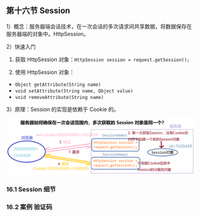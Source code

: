 ## 第十六节 Session


1）概念：服务器端会话技术，在一次会话的多次请求间共享数据，将数据保存在服务器端的对象中。HttpSession。

2）快速入门

1. 获取 HttpSession 对象：`HttpSession session = request.getSession();`

2. 使用 HttpSession 对象：
  * `Object getAttribute(String name)`
  * `void setAttribute(String name, Object value)`
  * `void removeAttribute(String name)`  
	
3）原理：Session 的实现是依赖于 Cookie 的。

<img src="./img6/80-Session-principle.png" width=700>

### 16.1 Session 细节



### 16.2 案例 验证码







